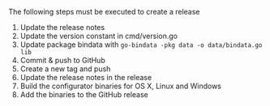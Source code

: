The following steps must be executed to create a release

1. Update the release notes
2. Update the version constant in cmd/version.go
3. Update package bindata with `go-bindata -pkg data -o data/bindata.go lib`
4. Commit & push to GitHub
5. Create a new tag and push
6. Update the release notes in the release
7. Build the configurator binaries for OS X, Linux and Windows
8. Add the binaries to the GitHub release
